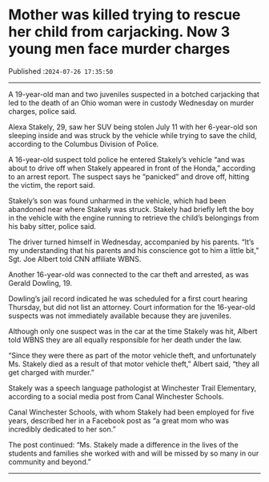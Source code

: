 # Mother was killed trying to rescue her child from carjacking. Now 3 young men face murder charges

Published :`2024-07-26 17:35:50`

---

A 19-year-old man and two juveniles suspected in a botched carjacking that led to the death of an Ohio woman were in custody Wednesday on murder charges, police said.

Alexa Stakely, 29, saw her SUV being stolen July 11 with her 6-year-old son sleeping inside and was struck by the vehicle while trying to save the child, according to the Columbus Division of Police.

A 16-year-old suspect told police he entered Stakely’s vehicle “and was about to drive off when Stakely appeared in front of the Honda,” according to an arrest report. The suspect says he “panicked” and drove off, hitting the victim, the report said.

Stakely’s son was found unharmed in the vehicle, which had been abandoned near where Stakely was struck. Stakely had briefly left the boy in the vehicle with the engine running to retrieve the child’s belongings from his baby sitter, police said.

The driver turned himself in Wednesday, accompanied by his parents. “It’s my understanding that his parents and his conscience got to him a little bit,” Sgt. Joe Albert told CNN affiliate WBNS.

Another 16-year-old was connected to the car theft and arrested, as was Gerald Dowling, 19.

Dowling’s jail record indicated he was scheduled for a first court hearing Thursday, but did not list an attorney. Court information for the 16-year-old suspects was not immediately available because they are juveniles.

Although only one suspect was in the car at the time Stakely was hit, Albert told WBNS they are all equally responsible for her death under the law.

“Since they were there as part of the motor vehicle theft, and unfortunately Ms. Stakely died as a result of that motor vehicle theft,” Albert said, “they all get charged with murder.”

Stakely was a speech language pathologist at Winchester Trail Elementary, according to a social media post from Canal Winchester Schools.

Canal Winchester Schools, with whom Stakely had been employed for five years, described her in a Facebook post as “a great mom who was incredibly dedicated to her son.”

The post continued: “Ms. Stakely made a difference in the lives of the students and families she worked with and will be missed by so many in our community and beyond.”

---

